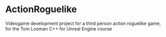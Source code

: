 # ActionRoguelike

Videogame development project for a third person action roguelike game, for the
Tom Looman C++ for Unreal Engine course
